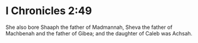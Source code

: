 # I Chronicles 2:49

She also bore Shaaph the father of Madmannah, Sheva the father of Machbenah and the father of Gibea; and the daughter of Caleb was Achsah.
